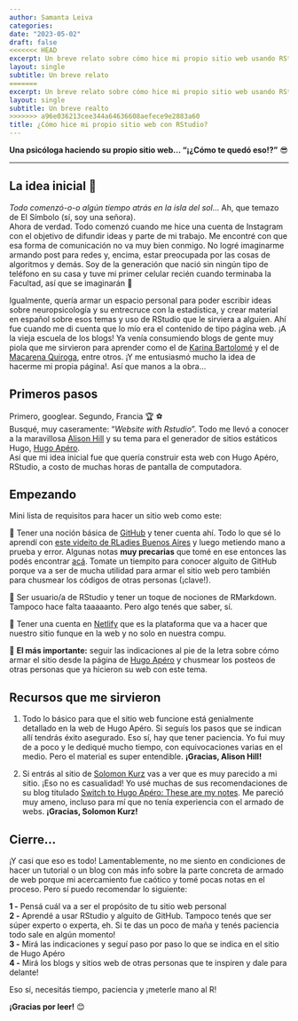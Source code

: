 ```yaml
---
author: Samanta Leiva
categories:
date: "2023-05-02"
draft: false
<<<<<<< HEAD
excerpt: Un breve relato sobre cómo hice mi propio sitio web usando RStudio y su hermosa comunidad ;)
layout: single
subtitle: Un breve relato
=======
excerpt: Un breve relato sobre cómo hice mi propio sitio web usando RStudio y otras cositas ;)
layout: single
subtitle: Un breve realto
>>>>>>> a96e036213cee344a64636608aefece9e2883a60
title: ¿Cómo hice mi propio sitio web con RStudio?
---
```


**Una psicóloga haciendo su propio sitio web… “¡¿Cómo te quedó eso!?”** :sunglasses:

---
## La idea inicial :thought_balloon:  
*Todo comenzó-o-o algún tiempo atrás en la isla del sol*… Ah, que temazo de El Símbolo (sí, soy una señora).  
Ahora de verdad. Todo comenzó cuando me hice una cuenta de Instagram con el objetivo de difundir ideas y parte de mi trabajo. Me encontré con que esa forma de comunicación no va muy bien conmigo. No logré imaginarme armando post para redes y, encima, estar preocupada por las cosas de algoritmos y demás. Soy de la generación que nació sin ningún tipo de teléfono en su casa y tuve mi primer celular recién cuando terminaba la Facultad, así que se imaginarán :older_woman:  

Igualmente, quería armar un espacio personal para poder escribir ideas sobre neuropsicología y su entrecruce con la estadística, y crear material en español sobre esos temas y uso de RStudio que le sirviera a alguien. Ahí fue cuando me di cuenta que lo mío era el contenido de tipo página web. ¡A la vieja escuela de los blogs!
Ya venía consumiendo blogs de gente muy piola que me sirvieron para aprender como el de [Karina Bartolomé](https://karbartolome-blog.netlify.app/) y el de [Macarena Quiroga](https://macarenaquiroga.netlify.app/), entre otros. ¡Y me entusiasmó mucho la idea de hacerme mi propia página!. Así que manos a la obra…

## Primeros pasos  
Primero, googlear. Segundo, Francia :trophy: :soccer:  
Busqué, muy caseramente: “*Website with Rstudio*”. Todo me llevó a conocer a la maravillosa [Alison Hill](https://www.apreshill.com/) y su tema para el generador de sitios estáticos Hugo, [Hugo Apéro](https://hugo-apero-docs.netlify.app/).  
Así que mi idea inicial fue que quería construir esta web con Hugo Apéro, RStudio, a costo de muchas horas de pantalla de computadora.

## Empezando  
Mini lista de requisitos para hacer un sitio web como este:  

:small_orange_diamond: Tener una noción básica de [GitHub](https://github.com/) y tener cuenta ahí. Todo lo que sé lo aprendí con [este videito de RLadies Buenos Aires](https://www.youtube.com/watch?v=33pZ9dtc-Co) y luego metiendo mano a prueba y error. Algunas notas **muy precarias** que tomé en ese entonces las podés encontrar [acá](https://rpubs.com/SamiLeiva/GitHub-RStudio). Tomate un tiempito para conocer alguito de GitHub porque va a ser de mucha utilidad para armar el sitio web pero también para chusmear los códigos de otras personas (¡clave!).  

:small_orange_diamond: Ser usuario/a de RStudio y tener un toque de nociones de RMarkdown. Tampoco hace falta taaaaanto. Pero algo tenés que saber, sí.  

:small_orange_diamond: Tener una cuenta en [Netlify](https://app.netlify.com/) que es la plataforma que va a hacer que nuestro sitio funque en la web y no solo en nuestra compu.  

:small_orange_diamond: **El más importante:** seguir las indicaciones al pie de la letra sobre cómo armar el sitio desde la página de [Hugo Apéro](https://hugo-apero-docs.netlify.app/start/) y chusmear los posteos de otras personas que ya hicieron su web con este tema.

## Recursos que me sirvieron  
1) Todo lo básico para que el sitio web funcione está genialmente detallado en la web de Hugo Apéro. Si seguís los pasos que se indican allí tendrás éxito asegurado. Eso sí, hay que tener paciencia. Yo fui muy de a poco y le dediqué mucho tiempo, con equivocaciones varias en el medio. Pero el material es super entendible. **¡Gracias, Alison Hill!** 

2) Si entrás al sitio de [Solomon Kurz](https://solomonkurz.netlify.app/) vas a ver que es muy parecido a mi sitio. ¡Eso no es casualidad! Yo usé muchas de sus recomendaciones de su blog titulado [Switch to Hugo Apéro: These are my notes](https://solomonkurz.netlify.app/blog/2022-12-19-switch-to-hugo-ap-ro-these-are-my-notes/). Me pareció muy ameno, incluso para mí que no tenía experiencia con el armado de webs. **¡Gracias, Solomon Kurz!**

## Cierre...  
¡Y casi que eso es todo! Lamentablemente, no me siento en condiciones de hacer un tutorial o un blog con más info sobre la parte concreta de armado de web porque mi acercamiento fue caótico y tomé pocas notas en el proceso. Pero sí puedo recomendar lo siguiente:  

**1 -** Pensá cuál va a ser el propósito de tu sitio web personal  
**2 -** Aprendé a usar RStudio y alguito de GitHub. Tampoco tenés que ser súper     experto o experta, eh. Si te das un poco de maña y tenés paciencia todo sale en algún momento!  
**3 -** Mirá las indicaciones y seguí paso por paso lo que se indica en el sitio de Hugo Apéro  
**4 -** Mirá los blogs y sitios web de otras personas que te inspiren y dale para delante!  

Eso sí, necesitás tiempo, paciencia y ¡meterle mano al R!  

**¡Gracias por leer!** :blush:



